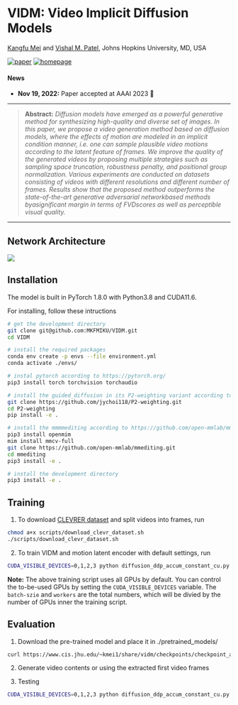 # VIDM: Video Implicit Diffusion Models

[Kangfu Mei](https://kfmei.page/) and [Vishal M. Patel](https://engineering.jhu.edu/vpatel36/vishal-patel/), Johns Hopkins University, MD, USA

[![paper](https://img.shields.io/badge/arXiv-Paper-<COLOR>.svg)](https://arxiv.org/abs/2111.09881)
[![homepage](https://img.shields.io/badge/Project-Page-red)](https://kfmei.page/vidm/)

#### News
- **Nov 19, 2022:** Paper accepted at AAAI 2023 :tada: 

<hr />

> **Abstract:** *Diffusion models have emerged as a powerful generative method for synthesizing high-quality and diverse set of images. In this paper, we propose a video generation method based on diffusion models, where the effects of motion are modeled in an implicit condition manner, i.e. one can sample plausible video motions according to the latent feature of frames. We improve the quality of the generated videos by proposing multiple strategies such as sampling space truncation, robustness penalty, and positional group normalization. Various experiments are conducted on datasets consisting of videos with different resolutions and different number of frames. Results show that the proposed method outperforms the state-of-the-art generative adversarial networkbased methods byasignificant margin in terms of FVDscores as well as perceptible visual quality.* 
<hr />

## Network Architecture
<img src = "https://i.imgur.com/1mxuYjP.png"> 


## Installation
The model is built in PyTorch 1.8.0 with Python3.8 and CUDA11.6.

For installing, follow these intructions
```bash
# get the development directory
git clone git@github.com:MKFMIKU/VIDM.git
cd VIDM

# install the required packages
conda env create -p envs --file environment.yml
conda activate ./envs/

# instal pytorch according to https://pytorch.org/
pip3 install torch torchvision torchaudio

# install the guided_diffusion in its P2-weighting variant according to https://github.com/jychoi118/P2-weighting
git clone https://github.com/jychoi118/P2-weighting.git
cd P2-weighting
pip install -e .

# install the mmmmediting according to https://github.com/open-mmlab/mmediting#installation
pip3 install openmim
mim install mmcv-full
git clone https://github.com/open-mmlab/mmediting.git
cd mmediting
pip3 install -e .

# install the development directory
pip3 install -e .
```

## Training

1. To download [CLEVRER dataset](http://clevrer.csail.mit.edu/) and split videos into frames, run

```bash
chmod a+x scripts/download_clevr_dataset.sh
./scripts/download_clevr_dataset.sh
```

2. To train VIDM and motion latent encoder with default settings, run

```bash
CUDA_VISIBLE_DEVICES=0,1,2,3 python diffusion_ddp_accum_constant_cu.py --multiprocessing-distributed --world-size 1 --rank 0 --batch-size 48 --workers 24
```

**Note:** The above training script uses all GPUs by default. You can control the to-be-used GPUs by setting the `CUDA_VISIBLE_DEVICES` variable. The `batch-szie` and `workers` are the total numbers, which will be divied by the number of GPUs inner the training script.


## Evaluation

1. Download the pre-trained model and place it in ./pretrained_models/
```bash
curl https://www.cis.jhu.edu/~kmei1/share/vidm/checkpoints/checkpoint_accum_clevrer_robust_400000.pth.tar -o pretrained_models/checkpoint_accum_clevrer_robust_400000.pth.tar
```

2. Generate video contents or using the extracted first video frames

3. Testing
```bash
CUDA_VISIBLE_DEVICES=0,1,2,3 python diffusion_ddp_accum_constant_cu.py --multiprocessing-distributed --world-size 1 --rank 0 --batch-size 48 --workers 24
```